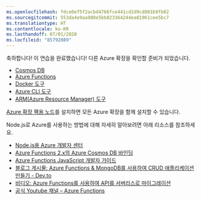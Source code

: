 ```yaml
---
ms.openlocfilehash: fdce0ef5f2acbd4766fce441cd2d9cd801b9fb02
ms.sourcegitcommit: 553da4e9aa988e5bb823364244ea81961cee5bc7
ms.translationtype: HT
ms.contentlocale: ko-KR
ms.lasthandoff: 07/01/2020
ms.locfileid: "85792089"
---
```

축하합니다! 이 연습을 완료했습니다! 다른 Azure 확장을 확인할 준비가 되었습니다.

* [Cosmos DB](https://marketplace.visualstudio.com/items?itemName=ms-azuretools.vscode-cosmosdb)
* [Azure Functions](https://marketplace.visualstudio.com/items?itemName=ms-azuretools.vscode-azurefunctions)
* [Docker 도구](https://marketplace.visualstudio.com/items?itemName=ms-azuretools.vscode-docker)
* [Azure CLI 도구](https://marketplace.visualstudio.com/items?itemName=ms-vscode.azurecli)
* [ARM(Azure Resource Manager) 도구](https://marketplace.visualstudio.com/items?itemName=msazurermtools.azurerm-vscode-tools)

[Azure 확장 팩용 노드](https://marketplace.visualstudio.com/items?itemName=ms-vscode.vscode-node-azure-pack)를 설치하면 모든 Azure 확장을 함께 설치할 수 있습니다.

Node.js로 Azure를 사용하는 방법에 대해 자세히 알아보려면 아래 리소스를 참조하세요.

* [Node.js용 Azure 개발자 센터](https://docs.microsoft.com/azure/developer/javascript)
* [Azure Functions 2.x의 Azure Cosmos DB 바인딩](https://docs.microsoft.com/azure/azure-functions/functions-bindings-cosmosdb-v2?tabs=javascript)
* [Azure Functions JavaScript 개발자 가이드](https://docs.microsoft.com/azure/azure-functions/functions-reference-node)
* [블로그 게시물: Azure Functions & MongoDB를 사용하여 CRUD 애플리케이션 만들기 - Dev.to](https://dev.to/azure/ezra-s-potluck-day-4-of-25daysofserverless-challenge-4pd6)
* [비디오: Azure Functions를 사용하여 API를 서버리스로 마이그레이션](https://youtu.be/89WXgaY-NqY)
* [공식 Youtube 채널 – Azure Functions](https://www.youtube.com/channel/UCtUYj6As_XFkOooUFnsJbYg)
